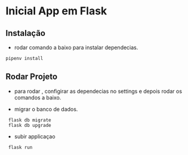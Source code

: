Inicial App em Flask
===========

Instalação
------

- rodar comando a baixo para instalar dependecias.

````
pipenv install
````

Rodar Projeto
-----

- para rodar , configirar as dependecias no settings e depois rodar os comandos a baixo.

- migrar o banco de dados.
 
````
 flask db migrate
 flask db upgrade 
````

- subir applicaçao

````
 flask run  
````